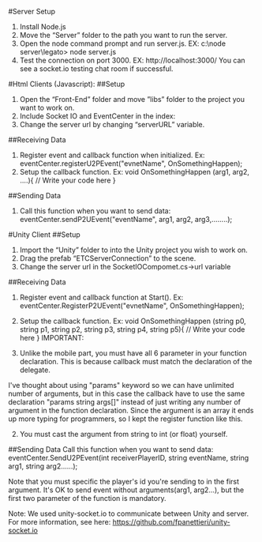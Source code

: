 #Server Setup

1. Install Node.js
2. Move the “Server” folder to the path you want to run the server.
3. Open the node command prompt and run server.js.  EX:
	c:\node server\legato> node server.js
4. Test the connection on port 3000. EX:
	http://localhost:3000/
You can see a socket.io testing chat room if successful.

#Html Clients (Javascript):
##Setup
1. Open the “Front-End” folder and move ”libs” folder to the project you want to work on.
2. Include Socket IO and EventCenter in the index:
	<script src="lib/socket.io.js"></script>
	<script src="lib/connection.js"></script>
3. Change the server url by changing “serverURL” variable.

##Receiving Data
1. Register event and callback function when initialized. Ex:
	eventCenter.registerU2PEvent("evnetName", OnSomethingHappen);
2. Setup the callback function. Ex:
	void OnSomethingHappen (arg1, arg2, ....){
		// Write your code here
	}

##Sending Data
1. Call this function when you want to send data:
	eventCenter.sendP2UEvent("eventName", arg1, arg2, arg3,........);

#Unity Client
##Setup
1. Import the “Unity” folder to into the Unity project you wish to work on.
2. Drag the prefab “ETCServerConnection” to the scene.
3. Change the server url in the SocketIOCompomet.cs->url variable

##Receiving Data
1. Register event and callback function at Start(). Ex:
 	eventCenter.RegisterP2UEvent("evnetName", OnSomethingHappen);
2. Setup the callback function. Ex:
	void OnSomethingHappen (string p0, string p1, string p2, string p3, string p4, string p5){
		// Write your code here
	}
IMPORTANT:

1. Unlike the mobile part, you must have all 6 parameter in your function declaration. This is because callback must match the declaration of the delegate.

I've thought about using "params" keyword so we can have unlimited number of arguments, but in this case the callback have to use the same declaration "params string args[]" instead of just writing any number of argument in the function declaration. Since the argument is an array it ends up more typing for programmers, so I kept the register function like this.

2. You must cast the argument from string to int (or float) yourself.

##Sending Data
Call this function when you want to send data:
	eventCenter.SendU2PEvent(int receiverPlayerID, string eventName, string arg1, string arg2......);

Note that you must specific the player's id you're sending to in the first argument.
It's OK to send event without arguments(arg1, arg2...), but the first two parameter of the function is mandatory.

Note: We used unity-socket.io to communicate between Unity and server.
For more information, see here: https://github.com/fpanettieri/unity-socket.io
